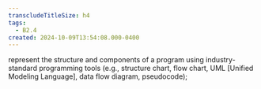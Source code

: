 ```yaml
---
transcludeTitleSize: h4
tags:
  - B2.4
created: 2024-10-09T13:54:08.000-0400
---
```

represent the structure and components of a program using industry-standard programming tools (e.g., structure chart, flow chart, UML \[Unified Modeling Language\], data flow diagram, pseudocode);